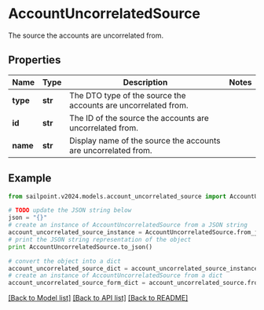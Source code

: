 # AccountUncorrelatedSource

The source the accounts are uncorrelated from.

## Properties

Name | Type | Description | Notes
------------ | ------------- | ------------- | -------------
**type** | **str** | The DTO type of the source the accounts are uncorrelated from. | 
**id** | **str** | The ID of the source the accounts are uncorrelated from. | 
**name** | **str** | Display name of the source the accounts are uncorrelated from. | 

## Example

```python
from sailpoint.v2024.models.account_uncorrelated_source import AccountUncorrelatedSource

# TODO update the JSON string below
json = "{}"
# create an instance of AccountUncorrelatedSource from a JSON string
account_uncorrelated_source_instance = AccountUncorrelatedSource.from_json(json)
# print the JSON string representation of the object
print AccountUncorrelatedSource.to_json()

# convert the object into a dict
account_uncorrelated_source_dict = account_uncorrelated_source_instance.to_dict()
# create an instance of AccountUncorrelatedSource from a dict
account_uncorrelated_source_form_dict = account_uncorrelated_source.from_dict(account_uncorrelated_source_dict)
```
[[Back to Model list]](../README.md#documentation-for-models) [[Back to API list]](../README.md#documentation-for-api-endpoints) [[Back to README]](../README.md)


